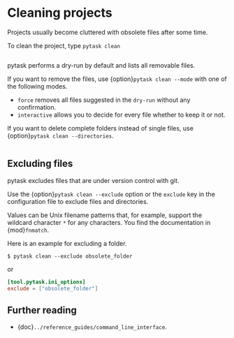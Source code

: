 # Cleaning projects

Projects usually become cluttered with obsolete files after some time.

To clean the project, type `pytask clean`

```{image} /_static/images/clean-dry-run.svg
```

pytask performs a dry-run by default and lists all removable files.

If you want to remove the files, use {option}`pytask clean --mode` with one of the
following modes.

- `force` removes all files suggested in the `dry-run` without any confirmation.
- `interactive` allows you to decide for every file whether to keep it or not.

If you want to delete complete folders instead of single files, use
{option}`pytask clean --directories`.

```{image} /_static/images/clean-dry-run-directories.svg
```

## Excluding files

pytask excludes files that are under version control with git.

Use the {option}`pytask clean --exclude` option or the `exclude` key in the
configuration file to exclude files and directories.

Values can be Unix filename patterns that, for example, support the wildcard character
`*` for any characters. You find the documentation in {mod}`fnmatch`.

Here is an example for excluding a folder.

```console
$ pytask clean --exclude obsolete_folder
```

or

```toml
[tool.pytask.ini_options]
exclude = ["obsolete_folder"]
```

## Further reading

- {doc}`../reference_guides/command_line_interface`.
